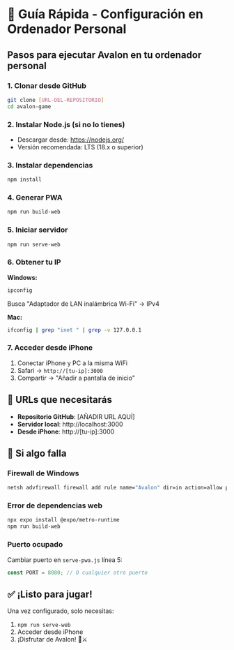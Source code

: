 # 🚀 Guía Rápida - Configuración en Ordenador Personal

## Pasos para ejecutar Avalon en tu ordenador personal

### 1. Clonar desde GitHub
```bash
git clone [URL-DEL-REPOSITORIO]
cd avalon-game
```

### 2. Instalar Node.js (si no lo tienes)
- Descargar desde: https://nodejs.org/
- Versión recomendada: LTS (18.x o superior)

### 3. Instalar dependencias
```bash
npm install
```

### 4. Generar PWA
```bash
npm run build-web
```

### 5. Iniciar servidor
```bash
npm run serve-web
```

### 6. Obtener tu IP
**Windows:**
```cmd
ipconfig
```
Busca "Adaptador de LAN inalámbrica Wi-Fi" → IPv4

**Mac:**
```bash
ifconfig | grep "inet " | grep -v 127.0.0.1
```

### 7. Acceder desde iPhone
1. Conectar iPhone y PC a la misma WiFi
2. Safari → `http://[tu-ip]:3000`
3. Compartir → "Añadir a pantalla de inicio"

## 🎯 URLs que necesitarás

- **Repositorio GitHub**: [AÑADIR URL AQUÍ]
- **Servidor local**: http://localhost:3000
- **Desde iPhone**: http://[tu-ip]:3000

## 🔧 Si algo falla

### Firewall de Windows
```cmd
netsh advfirewall firewall add rule name="Avalon" dir=in action=allow protocol=TCP localport=3000
```

### Error de dependencias web
```bash
npx expo install @expo/metro-runtime
npm run build-web
```

### Puerto ocupado
Cambiar puerto en `serve-pwa.js` línea 5:
```javascript
const PORT = 8080; // O cualquier otro puerto
```

## ✅ ¡Listo para jugar!

Una vez configurado, solo necesitas:
1. `npm run serve-web`
2. Acceder desde iPhone
3. ¡Disfrutar de Avalon! 🏰⚔️
